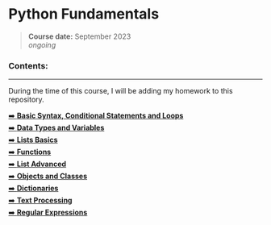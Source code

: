 # **Python Fundamentals**
> **Course date:** September 2023  
> _ongoing_

### Contents:
--- 
During the time of this course, I will be adding my homework to this repository.  


[➡️ **Basic Syntax, Conditional Statements and Loops**](https://github.com/pepk0/python_fundamentals/tree/main/basic_syntax)  
[➡️ **Data Types and Variables**](https://github.com/pepk0/python_fundamentals/tree/main/data_types_and_variables)  
[➡️ **Lists Basics**](https://github.com/pepk0/python_fundamentals/tree/main/lists_basics)  
[➡️ **Functions**](https://github.com/pepk0/python_fundamentals/tree/main/functions)  
[➡️ **List Advanced**](https://github.com/pepk0/python_fundamentals/tree/main/lists_advanced)  
[➡️ **Objects and Classes**](https://github.com/pepk0/python_fundamentals/tree/main/objects_and_classes)  
[➡️ **Dictionaries**](https://github.com/pepk0/python_fundamentals/tree/main/dictionaries)  
[➡️ **Text Processing**](https://github.com/pepk0/python_fundamentals/tree/main/text_procesing)  
[➡️ **Regular Expressions**](https://github.com/pepk0/python_fundamentals/tree/main/regular_expressions)  

